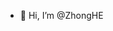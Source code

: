 - 👋 Hi, I’m @ZhongHE

<!---
ZhongHE-029/ZhongHE-029 is a ✨ special ✨ repository because its `README.md` (this file) appears on your GitHub profile.
You can click the Preview link to take a look at your changes.
--->
